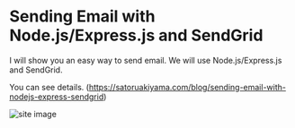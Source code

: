 # Sending Email with Node.js/Express.js and SendGrid

I will show you an easy way to send email. We will use Node.js/Express.js and SendGrid.

You can see details. (https://satoruakiyama.com/blog/sending-email-with-nodejs-express-sendgrid)

![site image](https://i.imgur.com/xzSfVaD.png)
